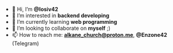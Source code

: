 - 👋 Hi, I’m **@Iosiv42**
- 👀 I’m interested in **backend developing**
- 🌱 I’m currently learning **web programming**
- 💞️ I’m looking to collaborate on **myself** ;)
- 📫 How to reach me: **alkane_church@proton.me**, **@Enzone42** (Telegram)

<!---
Iosiv42/Iosiv42 is a ✨ special ✨ repository because its `README.md` (this file) appears on your GitHub profile.
You can click the Preview link to take a look at your changes.
--->
